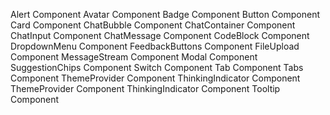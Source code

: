 Alert Component
Avatar Component
Badge Component
Button Component
Card Component
ChatBubble Component
ChatContainer Component
ChatInput Component
ChatMessage Component
CodeBlock Component
DropdownMenu Component
FeedbackButtons Component
FileUpload Component
MessageStream Component
Modal Component
SuggestionChips Component
Switch Component
Tab Component
Tabs Component
ThemeProvider Component
ThinkingIndicator Component
ThemeProvider Component
ThinkingIndicator Component
Tooltip Component
